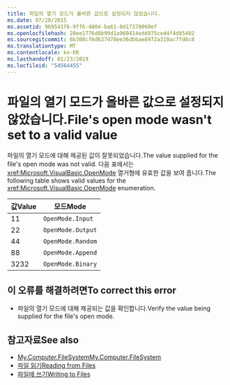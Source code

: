 ```yaml
---
title: 파일의 열기 모드가 올바른 값으로 설정되지 않았습니다.
ms.date: 07/20/2015
ms.assetid: 969541f6-9ff6-4804-ba61-0d17370060ef
ms.openlocfilehash: 28ee1776d0b99d1a960414edd975ced4f4d85402
ms.sourcegitcommit: 6b308cf6d627d78ee36dbbae8972a310ac7fd6c8
ms.translationtype: MT
ms.contentlocale: ko-KR
ms.lasthandoff: 01/23/2019
ms.locfileid: "54564455"
---
```

# <a name="files-open-mode-wasnt-set-to-a-valid-value"></a><span data-ttu-id="4efe1-102">파일의 열기 모드가 올바른 값으로 설정되지 않았습니다.</span><span class="sxs-lookup"><span data-stu-id="4efe1-102">File's open mode wasn't set to a valid value</span></span>
<span data-ttu-id="4efe1-103">파일의 열기 모드에 대해 제공된 값이 잘못되었습니다.</span><span class="sxs-lookup"><span data-stu-id="4efe1-103">The value supplied for the file's open mode was not valid.</span></span> <span data-ttu-id="4efe1-104">다음 표에서는 <xref:Microsoft.VisualBasic.OpenMode> 열거형에 유효한 값을 보여 줍니다.</span><span class="sxs-lookup"><span data-stu-id="4efe1-104">The following table shows valid values for the <xref:Microsoft.VisualBasic.OpenMode> enumeration.</span></span>  
  
|<span data-ttu-id="4efe1-105">값</span><span class="sxs-lookup"><span data-stu-id="4efe1-105">Value</span></span>|<span data-ttu-id="4efe1-106">모드</span><span class="sxs-lookup"><span data-stu-id="4efe1-106">Mode</span></span>|  
|-----------|----------|  
|<span data-ttu-id="4efe1-107">1</span><span class="sxs-lookup"><span data-stu-id="4efe1-107">1</span></span>|`OpenMode.Input`|  
|<span data-ttu-id="4efe1-108">2</span><span class="sxs-lookup"><span data-stu-id="4efe1-108">2</span></span>|`OpenMode.Output`|  
|<span data-ttu-id="4efe1-109">4</span><span class="sxs-lookup"><span data-stu-id="4efe1-109">4</span></span>|`OpenMode.Random`|  
|<span data-ttu-id="4efe1-110">8</span><span class="sxs-lookup"><span data-stu-id="4efe1-110">8</span></span>|`OpenMode.Append`|  
|<span data-ttu-id="4efe1-111">32</span><span class="sxs-lookup"><span data-stu-id="4efe1-111">32</span></span>|`OpenMode.Binary`|  
  
## <a name="to-correct-this-error"></a><span data-ttu-id="4efe1-112">이 오류를 해결하려면</span><span class="sxs-lookup"><span data-stu-id="4efe1-112">To correct this error</span></span>  
  
-   <span data-ttu-id="4efe1-113">파일의 열기 모드에 대해 제공되는 값을 확인합니다.</span><span class="sxs-lookup"><span data-stu-id="4efe1-113">Verify the value being supplied for the file's open mode.</span></span>  
  
## <a name="see-also"></a><span data-ttu-id="4efe1-114">참고자료</span><span class="sxs-lookup"><span data-stu-id="4efe1-114">See also</span></span>

- [<span data-ttu-id="4efe1-115">My.Computer.FileSystem</span><span class="sxs-lookup"><span data-stu-id="4efe1-115">My.Computer.FileSystem</span></span>](xref:Microsoft.VisualBasic.FileIO.FileSystem)
- [<span data-ttu-id="4efe1-116">파일 읽기</span><span class="sxs-lookup"><span data-stu-id="4efe1-116">Reading from Files</span></span>](../../visual-basic/developing-apps/programming/drives-directories-files/reading-from-files.md)
- [<span data-ttu-id="4efe1-117">파일에 쓰기</span><span class="sxs-lookup"><span data-stu-id="4efe1-117">Writing to Files</span></span>](../../visual-basic/developing-apps/programming/drives-directories-files/writing-to-files.md)
